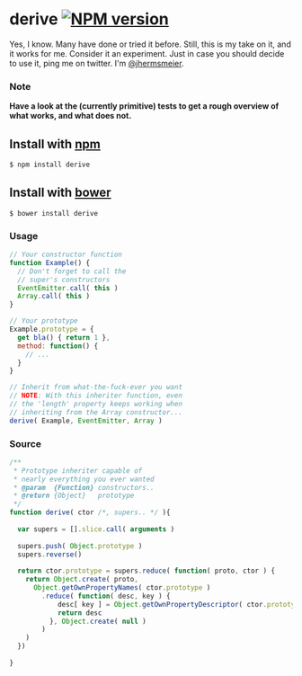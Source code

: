 derive [![NPM version](https://badge.fury.io/js/derive.png)](https://npmjs.org/derive)
======

Yes, I know. Many have done or tried it before. 
Still, this is my take on it, and it works for me. Consider it an experiment.
Just in case you should decide to use it, ping me on twitter. 
I'm [@jhermsmeier](//twitter.com/jhermsmeier).

### Note

**Have a look at the (currently primitive) tests to get a rough overview
of what works, and what does not.**


## Install with [npm](https://npmjs.org)

```sh
$ npm install derive
```


## Install with [bower](http://twitter.github.com/bower/)

```shell
$ bower install derive
```


### Usage

```javascript
// Your constructor function
function Example() {
  // Don't forget to call the
  // super's constructors
  EventEmitter.call( this )
  Array.call( this )
}
```

```javascript
// Your prototype
Example.prototype = {
  get bla() { return 1 },
  method: function() {
    // ...
  }
}
```

```javascript
// Inherit from what-the-fuck-ever you want
// NOTE: With this inheriter function, even
// the 'length' property keeps working when
// inheriting from the Array constructor...
derive( Example, EventEmitter, Array )
```


### Source

```javascript
/**
 * Prototype inheriter capable of
 * nearly everything you ever wanted
 * @param  {Function} constructors..
 * @return {Object}   prototype
 */
function derive( ctor /*, supers.. */ ){
  
  var supers = [].slice.call( arguments )
  
  supers.push( Object.prototype )
  supers.reverse()
  
  return ctor.prototype = supers.reduce( function( proto, ctor ) {
    return Object.create( proto,
      Object.getOwnPropertyNames( ctor.prototype )
        .reduce( function( desc, key ) {
            desc[ key ] = Object.getOwnPropertyDescriptor( ctor.prototype, key )
            return desc
          }, Object.create( null )
        )
    )
  })
  
}
```
